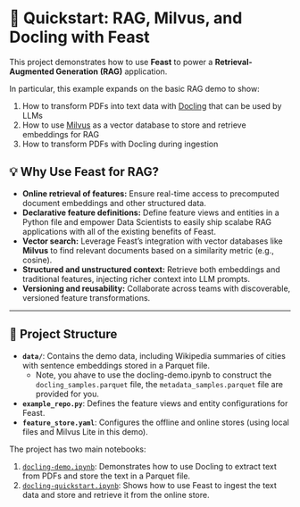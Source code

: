 # 🚀 Quickstart: RAG, Milvus, and Docling with Feast

This project demonstrates how to use **Feast** to power a **Retrieval-Augmented Generation (RAG)** application.

In particular, this example expands on the basic RAG demo to show:
1. How to transform PDFs into text data with [Docling](https://docling-project.github.io/docling/) that can be used by LLMs
2. How to use [Milvus](https://milvus.io/) as a vector database to store and retrieve embeddings for RAG
3. How to transform PDFs with Docling during ingestion

## 💡 Why Use Feast for RAG?

- **Online retrieval of features:** Ensure real-time access to precomputed document embeddings and other structured data.
- **Declarative feature definitions:** Define feature views and entities in a Python file and empower Data Scientists to easily ship scalabe RAG applications with all of the existing benefits of Feast.
- **Vector search:** Leverage Feast’s integration with vector databases like **Milvus** to find relevant documents based on a similarity metric (e.g., cosine).
- **Structured and unstructured context:** Retrieve both embeddings and traditional features, injecting richer context into LLM prompts.
- **Versioning and reusability:** Collaborate across teams with discoverable, versioned feature transformations.

---

## 📂 Project Structure

- **`data/`**: Contains the demo data, including Wikipedia summaries of cities with sentence embeddings stored in a Parquet file.
  - Note, you ahave to use the docling-demo.ipynb to construct the `docling_samples.parquet` file, the `metadata_samples.parquet` file are provided for you.
- **`example_repo.py`**: Defines the feature views and entity configurations for Feast.
- **`feature_store.yaml`**: Configures the offline and online stores (using local files and Milvus Lite in this demo).

The project has two main notebooks:
1. [`docling-demo.ipynb`](./docling-demo.ipynb): Demonstrates how to use Docling to extract text from PDFs and store the text in a Parquet file.
2. [`docling-quickstart.ipynb`](./docling-quickstart.ipynb): Shows how to use Feast to ingest the text data and store and retrieve it from the online store.